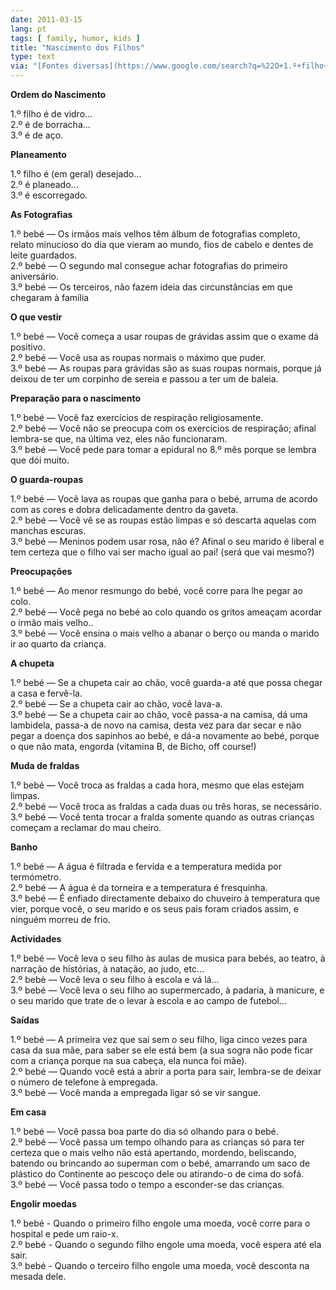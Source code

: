 ```yaml
---
date: 2011-03-15
lang: pt
tags: [ family, humor, kids ]
title: "Nascimento dos Filhos"
type: text
via: "[Fontes diversas](https://www.google.com/search?q=%22O+1.º+filho+é+de+vidro+O+2.º+é+de+borracha+O+3.º+é+de+aço%22)"
---
```


**Ordem do Nascimento**

1.º filho é de vidro...\
2.º é de borracha...\
3.º é de aço.

**Planeamento**

1.º filho é (em geral) desejado...\
2.º é planeado...\
3.º é escorregado.

**As Fotografias**

1.º bebé — Os irmãos mais velhos têm álbum de fotografias completo, relato minucioso do dia que vieram ao mundo, fios de cabelo e dentes de leite guardados.\
2.º bebé — O segundo mal consegue achar fotografias do primeiro aniversário.\
3.º bebé — Os terceiros, não fazem ideia das circunstâncias em que chegaram à família

**O que vestir**

1.º bebé — Você começa a usar roupas de grávidas assim que o exame dá positivo.\
2.º bebé — Você usa as roupas normais o máximo que puder.\
3.º bebé — As roupas para grávidas são as suas roupas normais, porque já deixou de ter um corpinho de sereia e passou a ter um de baleia.

**Preparação para o nascimento**

1.º bebé — Você faz exercícios de respiração religiosamente.\
2.º bebé — Você não se preocupa com os exercícios de respiração; afinal lembra-se que, na última vez, eles não funcionaram.\
3.º bebé — Você pede para tomar a epidural no 8.º mês porque se lembra que dói muito.

**O guarda-roupas**

1.º bebé — Você lava as roupas que ganha para o bebé, arruma de acordo com as cores e dobra delicadamente dentro da gaveta.\
2.º bebé — Você vê se as roupas estão limpas e só descarta aquelas com manchas escuras.\
3.º bebé — Meninos podem usar rosa, não é? Afinal o seu marido é liberal e tem certeza que o filho vai ser macho igual ao pai! (será que vai mesmo?)

**Preocupações**

1.º bebé — Ao menor resmungo do bebé, você corre para lhe pegar ao colo.\
2.º bebé — Você pega no bebé ao colo quando os gritos ameaçam acordar o irmão mais velho..\
3.º bebé — Você ensina o mais velho a abanar o berço ou manda o marido ir ao quarto da criança.

**A chupeta**

1.º bebé — Se a chupeta cair ao chão, você guarda-a até que possa chegar a casa e fervê-la.\
2.º bebé — Se a chupeta cair ao chão, você lava-a.\
3.º bebé — Se a chupeta cair ao chão, você passa-a na camisa, dá uma lambidela, passa-a de novo na camisa, desta vez para dar secar e não pegar a doença dos sapinhos ao bebé, e dá-a novamente ao bebé, porque o que não mata, engorda (vitamina B, de Bicho, off course!)

**Muda de fraldas**

1.º bebé — Você troca as fraldas a cada hora, mesmo que elas estejam limpas.\
2.º bebé — Você troca as fraldas a cada duas ou três horas, se necessário.\
3.º bebé — Você tenta trocar a fralda somente quando as outras crianças começam a reclamar do mau cheiro.

**Banho**

1.º bebé — A água é filtrada e fervida e a temperatura medida por termómetro.\
2.º bebé — A água é da torneira e a temperatura é fresquinha.\
3.º bebé — É enfiado directamente debaixo do chuveiro à temperatura que vier, porque você, o seu marido e os seus pais foram criados assim, e ninguém morreu de frio.

**Actividades**

1.º bebé — Você leva o seu filho às aulas de musica para bebés, ao teatro, à narração de histórias, à natação, ao judo, etc...\
2.º bebè — Você leva o seu filho à escola e vá lá...\
3.º bebé — Você leva o seu filho ao supermercado, à padaria, à manicure, e o seu marido que trate de o levar à escola e ao campo de futebol...

**Saídas**

1.º bebé — A primeira vez que sai sem o seu filho, liga cinco vezes para casa da sua mãe, para saber se ele está bem (a sua sogra não pode ficar com a criança porque na sua cabeça, ela nunca foi mãe).\
2.º bebé — Quando você está a abrir a porta para sair, lembra-se de deixar o número de telefone à empregada.\
3.º bebé — Você manda a empregada ligar só se vir sangue.

**Em casa**

1.º bebé — Você passa boa parte do dia só olhando para o bebé.\
2.º bebé — Você passa um tempo olhando para as crianças só para ter certeza que o mais velho não está apertando, mordendo, beliscando, batendo ou brincando ao superman com o bebé, amarrando um saco de plástico do Continente ao  pescoço dele ou atirando-o de cima do sofá.\
3.º bebé — Você passa todo o tempo a esconder-se das crianças.

**Engolir moedas**

1.º bebé - Quando o primeiro filho engole uma moeda, você corre para o hospital e pede um raio-x.\
2.º bebé - Quando o segundo filho engole uma moeda, você espera até ela sair.\
3.º bebé - Quando o terceiro filho engole uma moeda, você desconta na mesada dele.

